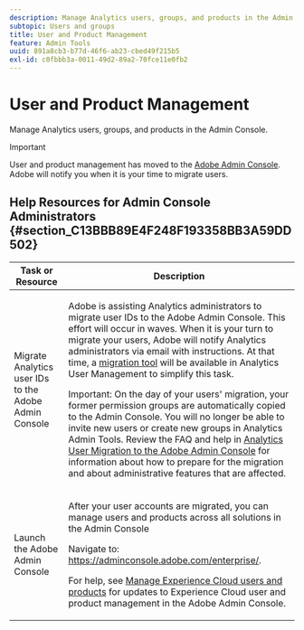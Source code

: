 ```yaml
---
description: Manage Analytics users, groups, and products in the Admin Console.
subtopic: Users and groups
title: User and Product Management
feature: Admin Tools
uuid: 891a8cb3-b77d-46f6-ab23-cbed49f215b5
exl-id: c0fbbb3a-0011-49d2-89a2-70fce11e0fb2
---
```

# User and Product Management

Manage Analytics users, groups, and products in the Admin Console.

>[!IMPORTANT]
>
>User and product management has moved to the [Adobe Admin Console](https://helpx.adobe.com/enterprise/using/admin-console.html). Adobe will notify you when it is your time to migrate users. 

## Help Resources for Admin Console Administrators {#section_C13BBB89E4F248F193358BB3A59DD502}

<table id="table_9263797773A749628E12BB3C1EBE620B"> 
 <thead> 
  <tr> 
   <th colname="col1" class="entry"> Task or Resource </th> 
   <th colname="col2" class="entry"> Description </th> 
  </tr>
 </thead>
 <tbody> 
  <tr> 
   <td colname="col1"> <p>Migrate Analytics user IDs to the Adobe Admin Console </p> </td> 
   <td colname="col2"> <p> Adobe is assisting Analytics administrators to migrate user IDs to the Adobe Admin Console. This effort will occur in waves. When it is your turn to migrate your users, Adobe will notify Analytics administrators via email with instructions. At that time, a <a href="https://experienceleague.adobe.com/docs/analytics/admin/user-product-management/user-management/migrate-users/c-migration-tool.html"> migration tool</a> will be available in Analytics User Management to simplify this task. </p> <p>Important: On the day of your users' migration, your former permission groups are automatically copied to the Admin Console. You will no longer be able to invite new users or create new groups in Analytics Admin Tools. Review the FAQ and help in <a href="https://experienceleague.adobe.com/docs/analytics/admin/user-product-management/user-management/migrate-users/c-migration-tool.html"> Analytics User Migration to the Adobe Admin Console</a> for information about how to prepare for the migration and about administrative features that are affected. </p> </td> 
  </tr> 
  <tr> 
   <td colname="col1"> <p>Launch the Adobe Admin Console </p> </td> 
   <td colname="col2"> <p>After your user accounts are migrated, you can manage users and products across all solutions in the Admin Console </p> <p>Navigate to: <a href="https://adminconsole.adobe.com/enterprise/#"> https://adminconsole.adobe.com/enterprise/</a>. </p> <p>For help, see <a href="https://experienceleague.adobe.com/docs/core-services/interface/manage-users-and-products/admin-getting-started.html"> Manage Experience Cloud users and products</a> for updates to Experience Cloud user and product management in the Adobe Admin Console. </p> </td> 
  </tr> 
 </tbody> 
</table>

<!---
## User Management Descriptions {#section_7C19842A3D4249109A9399D4DF18DE75}

The following table describes elements on the [!UICONTROL Users] tab in [!UICONTROL User Management].

<table id="table_6F81D1095EB945D8995FF971B65BA52A"> 
 <thead> 
  <tr> 
   <th colname="col1" class="entry"> Element </th> 
   <th colname="col2" class="entry"> Description </th> 
  </tr> 
 </thead>
 <tbody> 
  <tr> 
   <td colname="col1"> <span class="wintitle"> Number of User Logins available</span> </td> 
   <td colname="col2"> The maximum number of user accounts you can create for this company. If necessary, you can contact your Account Representative or Customer Care to increase this number at no charge. </td> 
  </tr> 
  <tr> 
   <td colname="col1"> <span class="wintitle"> Number of User Logins in use</span> </td> 
   <td colname="col2"> The number of user accounts currently in use for this company. </td> 
  </tr> 
  <tr> 
   <td colname="col1"> <span class="wintitle"> Number of User Logins Remaining</span> </td> 
   <td colname="col2"> The difference between the user account maximum and the number of existing user accounts. </td> 
  </tr> 
  <tr> 
   <td colname="col1"> <span class="wintitle"> Add New User</span> </td> 
   <td colname="col2"> <p>Lets you add a user account to the company. This link is available only if the Number of User Logins Remaining is greater than 0. </p> <p>See <a href="/help/admin/user-management2/c-user-management/users.md"> Users</a>. </p> </td> 
  </tr> 
  <tr> 
   <td colname="col1"> <span class="wintitle"> Download Report</span> </td> 
   <td colname="col2">Exports the contents of the <span class="wintitle"> Users</span> table to a tab-delimited file. </td> 
  </tr> 
  <tr> 
   <td colname="col1"> <span class="wintitle"> Login</span> </td> 
   <td colname="col2"> <p>The user name. You can click the user name to edit the user account properties. </p> <p>See <a href="/help/admin/user-management2/c-user-management/users.md"> Users</a>. </p> </td> 
  </tr> 
  <tr> 
   <td colname="col1"> <span class="wintitle"> First Name</span> </td> 
   <td colname="col2"> The user's first (given) name. </td> 
  </tr> 
  <tr> 
   <td colname="col1"> <span class="wintitle"> Last Name</span> </td> 
   <td colname="col2"> The user's surname (family name). </td> 
  </tr> 
  <tr> 
   <td colname="col1"> <span class="wintitle"> Title</span> </td> 
   <td colname="col2"> The user's job title. </td> 
  </tr> 
  <tr> 
   <td colname="col1"> <span class="wintitle"> Admin</span> </td> 
   <td colname="col2"> Specifies if the user account has administrative privileges. </td> 
  </tr> 
  <tr> 
   <td colname="col1"> <span class="wintitle"> Last Login</span> </td> 
   <td colname="col2"> Displays a timestamp of the last login for this user account. </td> 
  </tr> 
  <tr> 
   <td colname="col1"><span class="wintitle"> Create Time</span> </td> 
   <td colname="col2"> Shows the date and time when the login account was created. </td> 
  </tr> 
  <tr> 
   <td colname="col1"> <span class="wintitle"> Expires</span> </td> 
   <td colname="col2"> Displays the account expiration account, if applicable. </td> 
  </tr> 
  <tr> 
   <td colname="col1"> <span class="wintitle"> Manage</span> </td> 
   <td colname="col2"> Provides links for user account management. </td> 
  </tr> 
  <tr> 
   <td colname="col1"> <span class="wintitle"> Edit</span> </td> 
   <td colname="col2"> <p>Edit user account settings. </p> <p>See <a href="/help/admin/user-management2/c-user-management/users.md"> Users</a>. </p> </td> 
  </tr> 
  <tr> 
   <td colname="col1"> <span class="wintitle"> Delete</span> </td> 
   <td colname="col2"> Delete the user account. </td> 
  </tr> 
  <tr> 
   <td colname="col1"> <span class="wintitle"> Transfer</span> </td> 
   <td colname="col2">Assign the privileges (permissions and resource access) of one user account to another. <p>See <a href="/help/admin/user-management2/c-user-management/t-transfer-user-accout-privileges.md"> Transfer user account privileges</a>. </p> </td> 
  </tr> 
  <tr> 
   <td colname="col1"><span class="wintitle"> Login as this user</span> </td> 
   <td colname="col2"> <p>Allows admins to impersonate and log in as a non-admin account. Admin accounts cannot be impersonated. </p> </td> 
  </tr> 
 </tbody> 
</table>
-->